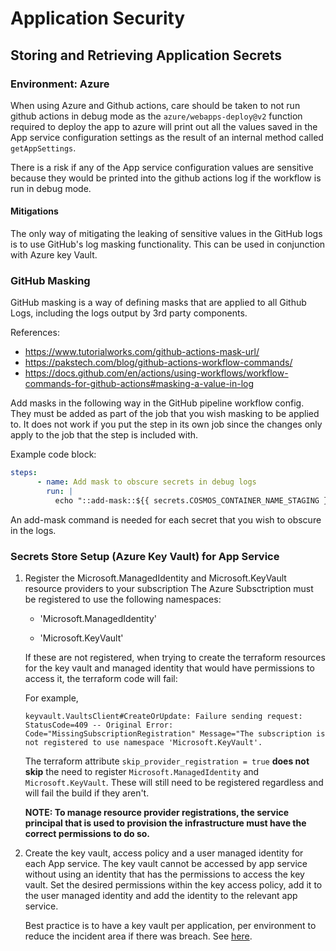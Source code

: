 # Application Security

## Storing and Retrieving Application Secrets

### Environment: Azure

When using Azure and Github actions, care should be taken to not run github actions in debug mode as the `azure/webapps-deploy@v2` function required to deploy the app to azure will print out all the values saved in the App service configuration settings as the result of an internal method called `getAppSettings`.

There is a risk if any of the App service configuration values are sensitive because they would be printed into the github actions log if the workflow is run in debug mode.

#### Mitigations
The only way of mitigating the leaking of sensitive values in the GitHub logs is to use GitHub's log masking functionality. This can be used in conjunction with Azure key Vault.

### GitHub Masking
GitHub masking is a way of defining masks that are applied to all Github Logs, including the logs output by 3rd party components.

References:
- https://www.tutorialworks.com/github-actions-mask-url/
- https://pakstech.com/blog/github-actions-workflow-commands/
- https://docs.github.com/en/actions/using-workflows/workflow-commands-for-github-actions#masking-a-value-in-log

Add masks in the following way in the GitHub pipeline workflow config. They must be added as part of the job that you wish masking to be applied to. It does not work if you put the step in its own job since the changes only apply to the job that the step is included with. 

Example code block:
```yaml
steps:
      - name: Add mask to obscure secrets in debug logs
        run: |
          echo "::add-mask::${{ secrets.COSMOS_CONTAINER_NAME_STAGING }}"
```
An add-mask command is needed for each secret that you wish to obscure in the logs.

### Secrets Store Setup (Azure Key Vault) for App Service

1. Register the Microsoft.ManagedIdentity and Microsoft.KeyVault resource providers to your subscription
    The Azure Subsctription must be registered to use the following namespaces:

    - 'Microsoft.ManagedIdentity'

    - 'Microsoft.KeyVault'

    If these are not registered, when trying to create the terraform resources for the key vault and managed identity that would have permissions to access it, the terraform code will fail:

    For example,

    ```text
    keyvault.VaultsClient#CreateOrUpdate: Failure sending request: StatusCode=409 -- Original Error: Code="MissingSubscriptionRegistration" Message="The subscription is not registered to use namespace 'Microsoft.KeyVault'.
    ```

    The terraform attribute `skip_provider_registration = true` **does not skip** the need to register `Microsoft.ManagedIdentity` and `Microsoft.KeyVault`. These will still need to be registered regardless and will fail the build if they aren't.

    **NOTE: To manage resource provider registrations, the service principal that is used to provision the infrastructure must have the correct permissions to do so.**

2. Create the key vault, access policy and a user managed identity for each App service.
    The key vault cannot be accessed by app service without using an identity that has the permissions to access the key vault. Set the desired permissions within the key access policy, add it to the user managed identity and add the identity to the relevant app service.

    Best practice is to have a key vault per application, per environment to reduce the incident area if there was breach. See [here](https://docs.microsoft.com/en-gb/azure/key-vault/general/best-practices).
